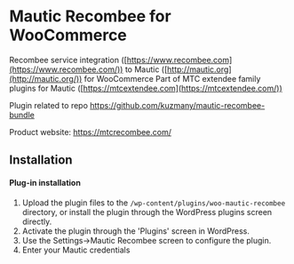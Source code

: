 # Mautic Recombee for WooCommerce

Recombee service integration ([https://www.recombee.com](https://www.recombee.com/)) to Mautic ([http://mautic.org](http://mautic.org/)) for WooCommerce
Part of MTC extendee family plugins for Mautic ([https://mtcextendee.com](https://mtcextendee.com/))

Plugin related to repo https://github.com/kuzmany/mautic-recombee-bundle

Product website: https://mtcrecombee.com/

## Installation

#### Plug-in installation
1. Upload the plugin files to the `/wp-content/plugins/woo-mautic-recombee` directory, or install the plugin through the WordPress plugins screen directly.
1. Activate the plugin through the 'Plugins' screen in WordPress.
1. Use the Settings->Mautic Recombee screen to configure the plugin.
1. Enter your Mautic credentials
